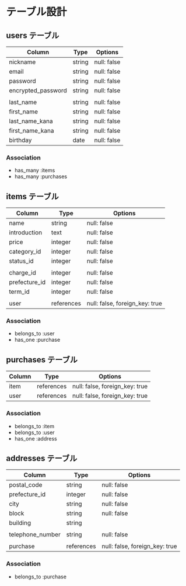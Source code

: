 # テーブル設計

 ## users テーブル

 | Column                | Type   | Options     |
 |-----------------------|--------|-------------|
 | nickname              | string | null: false |
 | email                 | string | null: false |
 | password              | string | null: false |
 | encrypted_password    | string | null: false |
 |                       |        |             |
 | last_name             | string | null: false |
 | first_name            | string | null: false |
 | last_name_kana        | string | null: false |
 | first_name_kana       | string | null: false |
 | birthday              | date   | null: false |

 ### Association

 - has_many :items
 - has_many :purchases


  ## items テーブル

 | Column        | Type       | Options                        |
 |---------------|------------|--------------------------------|
 | name          | string     | null: false                    |
 | introduction  | text       | null: false                    |
 | price         | integer    | null: false                    |
 | category_id   | integer    | null: false                    |
 | status_id     | integer    | null: false                    |
 |               |            |                                |
 | charge_id     | integer    | null: false                    | 
 | prefecture_id | integer    | null: false                    |
 | term_id       | integer    | null: false                    |
 |               |            |                                |
 | user          | references | null: false, foreign_key: true |

 ### Association

 - belongs_to :user
 - has_one :purchase
 

  ## purchases テーブル

 | Column           | Type       | Options                        |
 |------------------|------------|--------------------------------|
 | item             | references | null: false, foreign_key: true |
 | user             | references | null: false, foreign_key: true |

 ### Association

 - belongs_to :item
 - belongs_to :user
 - has_one :address
 
  ## addresses テーブル

 | Column           | Type       | Options                        |
 |------------------|------------|--------------------------------|
 | postal_code      | string     | null: false                    |
 | prefecture_id    | integer    | null: false                    |
 | city             | string     | null: false                    |
 | block            | string     | null: false                    |
 | building         | string     |                                |
 |                  |            |                                |
 | telephone_number | string     | null: false                    |
 |                  |            |                                |
 | purchase         | references | null: false, foreign_key: true |

 ### Association

 - belongs_to :purchase